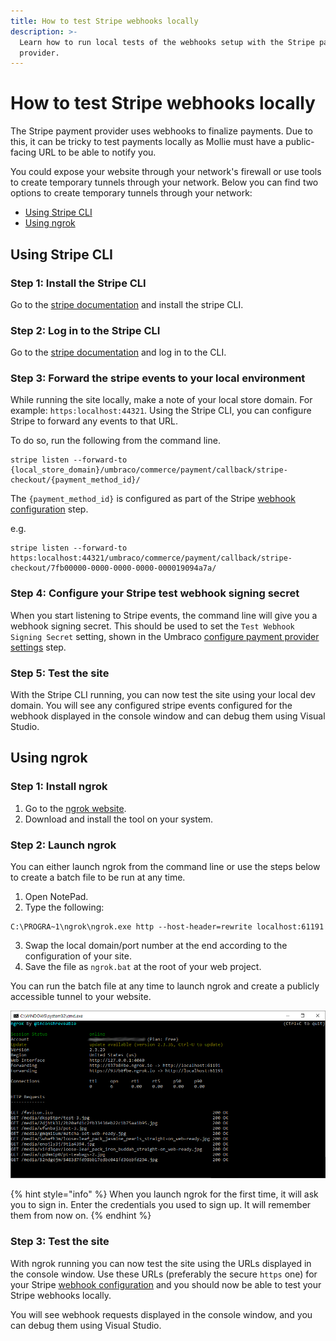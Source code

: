 ```yaml
---
title: How to test Stripe webhooks locally
description: >-
  Learn how to run local tests of the webhooks setup with the Stripe payment
  provider.
---
```


# How to test Stripe webhooks locally

The Stripe payment provider uses webhooks to finalize payments. Due to this, it can be tricky to test payments locally as Mollie must have a public-facing URL to be able to notify you.

You could expose your website through your network's firewall or use tools to create temporary tunnels through your network.
Below you can find two options to create temporary tunnels through your network:

- [Using Stripe CLI](using-stripe-cli)
- [Using ngrok](using-ngrok)


## Using Stripe CLI

### Step 1: Install the Stripe CLI

Go to the [stripe documentation](https://stripe.com/docs/stripe-cli#install) and install the stripe CLI.

### Step 2: Log in to the Stripe CLI

Go to the [stripe documentation](https://stripe.com/docs/stripe-cli#login-account) and log in to the CLI.

### Step 3: Forward the stripe events to your local environment

While running the site locally, make a note of your local store domain. For example: `https:localhost:44321`. Using the Stripe CLI, you can configure Stripe to forward any events to that URL.

To do so, run the following from the command line.

```
stripe listen --forward-to {local_store_domain}/umbraco/commerce/payment/callback/stripe-checkout/{payment_method_id}/
```

The `{payment_method_id}` is configured as part of the Stripe [webhook configuration](../configuring-stripe.md#step-3-webhook) step.

e.g.
```
stripe listen --forward-to https:localhost:44321/umbraco/commerce/payment/callback/stripe-checkout/7fb00000-0000-0000-0000-000019094a7a/
```
### Step 4: Configure your Stripe test webhook signing secret

When you start listening to Stripe events, the command line will give you a webhook signing secret. This should be used to set the `Test Webhook Signing Secret` setting, shown in the Umbraco [configure payment provider settings](../configuring-umbraco.md##step-2-configure-payment-provider-settings) step.

### Step 5: Test the site

With the Stripe CLI running, you can now test the site using your local dev domain. You will see any configured stripe events configured for the webhook displayed in the console window and can debug them using Visual Studio.

## Using ngrok
### Step 1: Install ngrok

1. Go to the [ngrok website](https://ngrok.com/).
2. Download and install the tool on your system.

### Step 2: Launch ngrok

You can either launch ngrok from the command line or use the steps below to create a batch file to be run at any time.

1. Open NotePad.
2. Type the following:

```
C:\PROGRA~1\ngrok\ngrok.exe http --host-header=rewrite localhost:61191
```

3. Swap the local domain/port number at the end according to the configuration of your site.
4. Save the file as `ngrok.bat` at the root of your web project.

You can run the batch file at any time to launch ngrok and create a publicly accessible tunnel to your website.

![ngrok](../../media/ngrok.png)

{% hint style="info" %}
When you launch ngrok for the first time, it will ask you to sign in. Enter the credentials you used to sign up. It will remember them from now on.
{% endhint %}

### Step 3: Test the site

With ngrok running you can now test the site using the URLs displayed in the console window. Use these URLs (preferably the secure `https` one) for your Stripe [webhook configuration](../configuring-stripe.md#step-3-webhook) and you should now be able to test your Stripe webhooks locally.

You will see webhook requests displayed in the console window, and you can debug them using Visual Studio.
